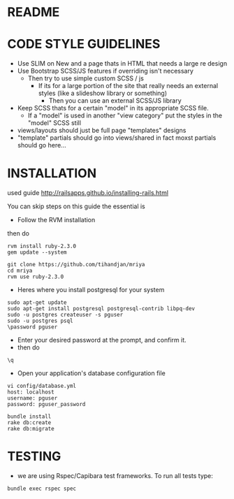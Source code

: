 # README

# CODE STYLE GUIDELINES

* Use SLIM on New and a page thats in HTML that needs a large re design
* Use Bootstrap SCSS/JS features if overriding isn't necessary
	* Then try to use simple custom SCSS / js
		* If its for a large portion of the site that really needs an external styles (like a slideshow library or something)
			* Then you can use an external SCSS/JS library
* Keep SCSS thats for a certain "model" in its appropriate SCSS file. 
	* If a "model" is used in another "view category" put the styles in the "model" SCSS still
* views/layouts should just be full page "templates" designs
* "template" partials should go into views/shared in fact moxst partials should go here...


# INSTALLATION

used guide http://railsapps.github.io/installing-rails.html

You can skip steps on this guide the essential is 

* Follow the RVM installation

then do 

```
rvm install ruby-2.3.0
gem update --system

git clone https://github.com/tihandjan/mriya
cd mriya
rvm use ruby-2.3.0
```
* Heres where you install postgresql for your system
```
sudo apt-get update
sudo apt-get install postgresql postgresql-contrib libpq-dev
sudo -u postgres createuser -s pguser
sudo -u postgres psql
\password pguser
```
* Enter your desired password at the prompt, and confirm it.
* then do
```
\q
```
* Open your application's database configuration file
```
vi config/database.yml
host: localhost
username: pguser
password: pguser_password

bundle install
rake db:create
rake db:migrate
```

# TESTING
* we are using Rspec/Capibara test frameworks. To run all tests type:
```
bundle exec rspec spec
```
